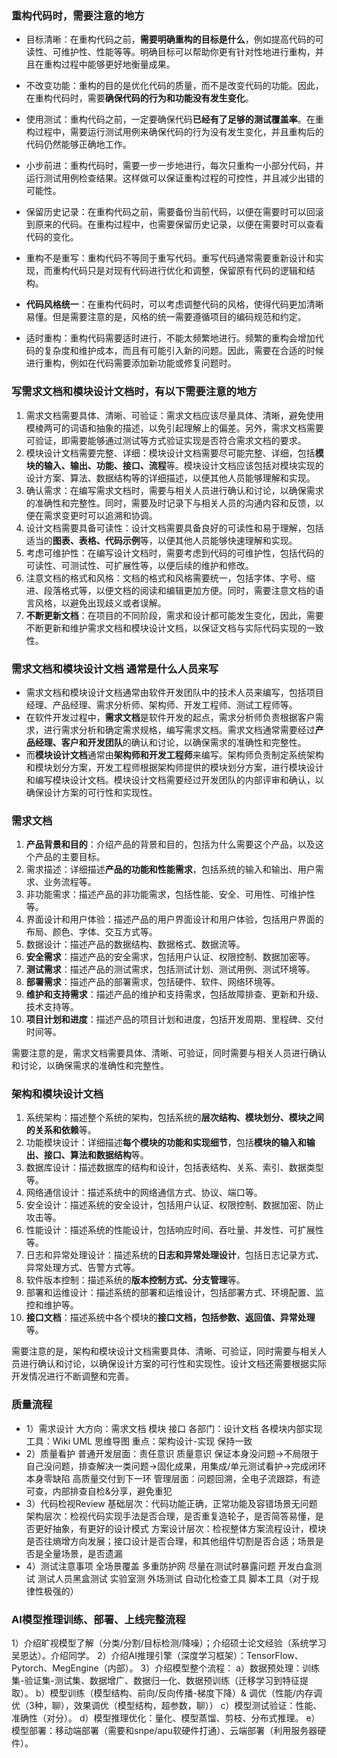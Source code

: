 ### 重构代码时，需要注意的地方

- 目标清晰：在重构代码之前，**需要明确重构的目标是什么**，例如提高代码的可读性、可维护性、性能等等。明确目标可以帮助你更有针对性地进行重构，并且在重构过程中能够更好地衡量成果。

- 不改变功能：重构的目的是优化代码的质量，而不是改变代码的功能。因此，在重构代码时，需要**确保代码的行为和功能没有发生变化**。

- 使用测试：重构代码之前，一定要确保代码**已经有了足够的测试覆盖率**。在重构过程中，需要运行测试用例来确保代码的行为没有发生变化，并且重构后的代码仍然能够正确地工作。

- 小步前进：重构代码时，需要一步一步地进行，每次只重构一小部分代码，并运行测试用例检查结果。这样做可以保证重构过程的可控性，并且减少出错的可能性。

- 保留历史记录：在重构代码之前，需要备份当前代码，以便在需要时可以回滚到原来的代码。在重构过程中，也需要保留历史记录，以便在需要时可以查看代码的变化。

- 重构不是重写：重构代码不等同于重写代码。重写代码通常需要重新设计和实现，而重构代码只是对现有代码进行优化和调整，保留原有代码的逻辑和结构。

- **代码风格统一**：在重构代码时，可以考虑调整代码的风格，使得代码更加清晰易懂。但是需要注意的是，风格的统一需要遵循项目的编码规范和约定。
- 适时重构：重构代码需要适时进行，不能太频繁地进行。频繁的重构会增加代码的复杂度和维护成本，而且有可能引入新的问题。因此，需要在合适的时候进行重构，例如在代码需要添加新功能或修复问题时。



### 写需求文档和模块设计文档时，有以下需要注意的地方

1. 需求文档需要具体、清晰、可验证：需求文档应该尽量具体、清晰，避免使用模棱两可的词语和抽象的描述，以免引起理解上的偏差。另外，需求文档需要可验证，即需要能够通过测试等方式验证实现是否符合需求文档的要求。
2. 模块设计文档需要完整、详细：模块设计文档需要尽可能完整、详细，包括**模块的输入、输出、功能、接口、流程**等。模块设计文档应该包括对模块实现的设计方案、算法、数据结构等的详细描述，以便其他人员能够理解和实现。
3. 确认需求：在编写需求文档时，需要与相关人员进行确认和讨论，以确保需求的准确性和完整性。同时，需要及时记录下与相关人员的沟通内容和反馈，以便在需求变更时可以追溯和协调。
4. 设计文档需要具备可读性：设计文档需要具备良好的可读性和易于理解，包括适当的**图表、表格、代码示例**等，以便其他人员能够快速理解和实现。
5. 考虑可维护性：在编写设计文档时，需要考虑到代码的可维护性，包括代码的可读性、可测试性、可扩展性等，以便后续的维护和修改。
6. 注意文档的格式和风格：文档的格式和风格需要统一，包括字体、字号、缩进、段落格式等，以便文档的阅读和编辑更加方便。同时，需要注意文档的语言风格，以避免出现歧义或者误解。
7. **不断更新文档**：在项目的不同阶段，需求和设计都可能发生变化，因此，需要不断更新和维护需求文档和模块设计文档，以保证文档与实际代码实现的一致性。



### 需求文档和模块设计文档 通常是什么人员来写

- 需求文档和模块设计文档通常由软件开发团队中的技术人员来编写，包括项目经理、产品经理、需求分析师、架构师、开发工程师、测试工程师等。
- 在软件开发过程中，**需求文档**是软件开发的起点，需求分析师负责根据客户需求，进行需求分析和确定需求规格，编写需求文档。需求文档通常需要经过**产品经理、客户和开发团队**的确认和讨论，以确保需求的准确性和完整性。
- 而**模块设计文档**通常由**架构师和开发工程师**来编写。架构师负责制定系统架构和模块划分方案，开发工程师根据架构师提供的模块划分方案，进行模块设计和编写模块设计文档。模块设计文档需要经过开发团队的内部评审和确认，以确保设计方案的可行性和实现性。



### 需求文档

1. **产品背景和目的**：介绍产品的背景和目的，包括为什么需要这个产品，以及这个产品的主要目标。
2. 需求描述：详细描述**产品的功能和性能需求**，包括系统的输入和输出、用户需求、业务流程等。
3. 非功能需求：描述产品的非功能需求，包括性能、安全、可用性、可维护性等。
4. 界面设计和用户体验：描述产品的用户界面设计和用户体验，包括用户界面的布局、颜色、字体、交互方式等。
5. 数据设计：描述产品的数据结构、数据格式、数据流等。
6. **安全需求**：描述产品的安全需求，包括用户认证、权限控制、数据加密等。
7. **测试需求**：描述产品的测试需求，包括测试计划、测试用例、测试环境等。
8. **部署需求**：描述产品的部署需求，包括硬件、软件、网络环境等。
9. **维护和支持需求**：描述产品的维护和支持需求，包括故障排查、更新和升级、技术支持等。
10. **项目计划和进度**：描述产品的项目计划和进度，包括开发周期、里程碑、交付时间等。

需要注意的是，需求文档需要具体、清晰、可验证，同时需要与相关人员进行确认和讨论，以确保需求的准确性和完整性。



### 架构和模块设计文档

1. 系统架构：描述整个系统的架构，包括系统的**层次结构、模块划分、模块之间的关系和依赖**等。
2. 功能模块设计：详细描述**每个模块的功能和实现细节**，包括**模块的输入和输出、接口、算法和数据结构**等。
3. 数据库设计：描述数据库的结构和设计，包括表结构、关系、索引、数据类型等。
4. 网络通信设计：描述系统中的网络通信方式、协议、端口等。
5. 安全设计：描述系统的安全设计，包括用户认证、权限控制、数据加密、防止攻击等。
6. 性能设计：描述系统的性能设计，包括响应时间、吞吐量、并发性、可扩展性等。
7. 日志和异常处理设计：描述系统的**日志和异常处理设计**，包括日志记录方式、异常处理方式、告警方式等。
8. 软件版本控制：描述系统的**版本控制方式、分支管理**等。
9. 部署和运维设计：描述系统的部署和运维设计，包括部署方式、环境配置、监控和维护等。
10. **接口文档**：描述系统中各个模块的**接口文档，包括参数、返回值、异常处理**等。

需要注意的是，架构和模块设计文档需要具体、清晰、可验证，同时需要与相关人员进行确认和讨论，以确保设计方案的可行性和实现性。设计文档还需要根据实际开发情况进行不断调整和完善。



### 质量流程

- 1）需求设计
  大方向：需求文档 模块 接口
  各部门：设计文档 各模块内部实现
  工具：Wiki UML 思维导图
  重点：架构设计-实现 保持一致
- 2）质量看护
  普通开发层面：责任意识 质量意识
  保证本身没问题->不局限于自己没问题，排查解决一类问题->固化成果，用集成/单元测试看护->完成闭环
  本身零缺陷 高质量交付到下一环
  管理层面：问题回溯，全电子流跟踪，有迹可查，内部排查自检&分享，避免重犯
- 3）代码检视Review
  基础层次：代码功能正确，正常功能及容错场景无问题
  架构层次：检视代码实现手法是否合理，是否重复造轮子，是否简答易懂，是否更好抽象，有更好的设计模式
  方案设计层次：检视整体方案流程设计，模块是否往熵增方向发展；接口设计是否合理，和其他组件切割是否合适；场景是否是全量场景，是否遗漏
- 4）测试注意事项
  全场景覆盖 多重防护网 尽量在测试时暴露问题
  开发白盒测试 测试人员黑盒测试 实验室测 外场测试
  自动化检查工具 脚本工具（对于规律性极强的）



### AI模型推理训练、部署、上线完整流程

1）介绍旷视模型了解（分类/分割/目标检测/降噪）；介绍硕士论文经验（系统学习吴恩达）。介绍同学。
2）介绍AI推理引擎（深度学习框架）：TensorFlow、Pytorch、MegEngine（内部）。
3）介绍模型整个流程：
a）数据预处理：训练集-验证集-测试集、数据增广、数据归一化、数据预训练（迁移学习到特征提取）。
b）模型训练（模型结构、前向/反向传播-梯度下降）& 调优（性能/内存调优（3种，聊），效果调优（模型结构，超参数，聊））
c）模型测试验证：性能、准确性（对分）。
d）模型推理优化：量化、模型蒸馏、剪枝、分布式推理。
e）模型部署：移动端部署（需要和snpe/apu软硬件打通）、云端部署（利用服务器硬件）。